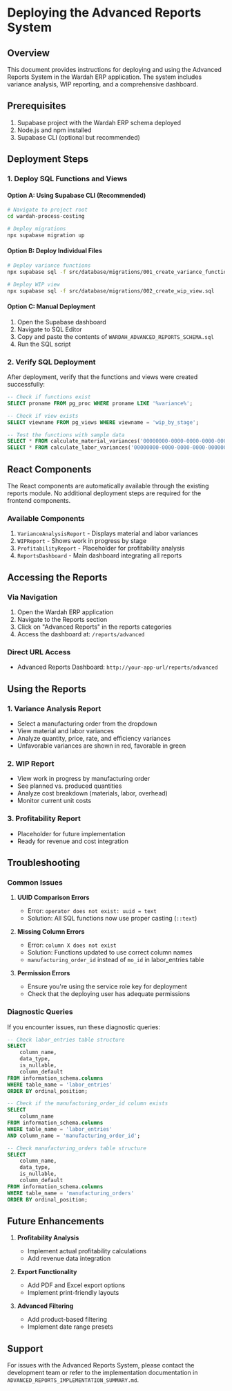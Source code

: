 # Deploying the Advanced Reports System

## Overview
This document provides instructions for deploying and using the Advanced Reports System in the Wardah ERP application. The system includes variance analysis, WIP reporting, and a comprehensive dashboard.

## Prerequisites
1. Supabase project with the Wardah ERP schema deployed
2. Node.js and npm installed
3. Supabase CLI (optional but recommended)

## Deployment Steps

### 1. Deploy SQL Functions and Views

#### Option A: Using Supabase CLI (Recommended)
```bash
# Navigate to project root
cd wardah-process-costing

# Deploy migrations
npx supabase migration up
```

#### Option B: Deploy Individual Files
```bash
# Deploy variance functions
npx supabase sql -f src/database/migrations/001_create_variance_functions.sql

# Deploy WIP view
npx supabase sql -f src/database/migrations/002_create_wip_view.sql
```

#### Option C: Manual Deployment
1. Open the Supabase dashboard
2. Navigate to SQL Editor
3. Copy and paste the contents of `WARDAH_ADVANCED_REPORTS_SCHEMA.sql`
4. Run the SQL script

### 2. Verify SQL Deployment

After deployment, verify that the functions and views were created successfully:

```sql
-- Check if functions exist
SELECT proname FROM pg_proc WHERE proname LIKE '%variance%';

-- Check if view exists
SELECT viewname FROM pg_views WHERE viewname = 'wip_by_stage';

-- Test the functions with sample data
SELECT * FROM calculate_material_variances('00000000-0000-0000-0000-000000000001');
SELECT * FROM calculate_labor_variances('00000000-0000-0000-0000-000000000001');
```

## React Components

The React components are automatically available through the existing reports module. No additional deployment steps are required for the frontend components.

### Available Components
1. `VarianceAnalysisReport` - Displays material and labor variances
2. `WIPReport` - Shows work in progress by stage
3. `ProfitabilityReport` - Placeholder for profitability analysis
4. `ReportsDashboard` - Main dashboard integrating all reports

## Accessing the Reports

### Via Navigation
1. Open the Wardah ERP application
2. Navigate to the Reports section
3. Click on "Advanced Reports" in the reports categories
4. Access the dashboard at: `/reports/advanced`

### Direct URL Access
- Advanced Reports Dashboard: `http://your-app-url/reports/advanced`

## Using the Reports

### 1. Variance Analysis Report
- Select a manufacturing order from the dropdown
- View material and labor variances
- Analyze quantity, price, rate, and efficiency variances
- Unfavorable variances are shown in red, favorable in green

### 2. WIP Report
- View work in progress by manufacturing order
- See planned vs. produced quantities
- Analyze cost breakdown (materials, labor, overhead)
- Monitor current unit costs

### 3. Profitability Report
- Placeholder for future implementation
- Ready for revenue and cost integration

## Troubleshooting

### Common Issues

1. **UUID Comparison Errors**
   - Error: `operator does not exist: uuid = text`
   - Solution: All SQL functions now use proper casting (`::text`)

2. **Missing Column Errors**
   - Error: `column X does not exist`
   - Solution: Functions updated to use correct column names
   - `manufacturing_order_id` instead of `mo_id` in labor_entries table

3. **Permission Errors**
   - Ensure you're using the service role key for deployment
   - Check that the deploying user has adequate permissions

### Diagnostic Queries

If you encounter issues, run these diagnostic queries:

```sql
-- Check labor_entries table structure
SELECT 
    column_name,
    data_type,
    is_nullable,
    column_default
FROM information_schema.columns 
WHERE table_name = 'labor_entries'
ORDER BY ordinal_position;

-- Check if the manufacturing_order_id column exists
SELECT 
    column_name
FROM information_schema.columns 
WHERE table_name = 'labor_entries' 
AND column_name = 'manufacturing_order_id';

-- Check manufacturing_orders table structure
SELECT 
    column_name,
    data_type,
    is_nullable,
    column_default
FROM information_schema.columns 
WHERE table_name = 'manufacturing_orders'
ORDER BY ordinal_position;
```

## Future Enhancements

1. **Profitability Analysis**
   - Implement actual profitability calculations
   - Add revenue data integration

2. **Export Functionality**
   - Add PDF and Excel export options
   - Implement print-friendly layouts

3. **Advanced Filtering**
   - Add product-based filtering
   - Implement date range presets

## Support

For issues with the Advanced Reports System, please contact the development team or refer to the implementation documentation in `ADVANCED_REPORTS_IMPLEMENTATION_SUMMARY.md`.